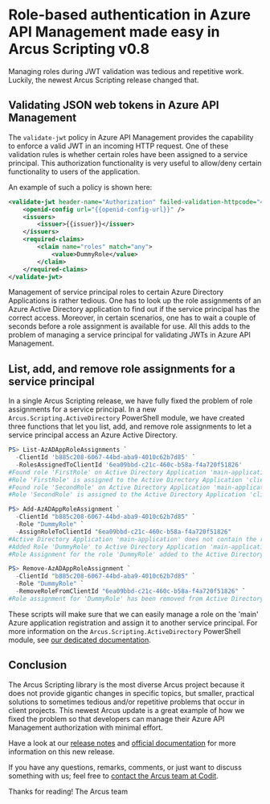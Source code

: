 # Role-based authentication in Azure API Management made easy in Arcus Scripting v0.8
Managing roles during JWT validation was tedious and repetitive work. Luckily, the newest Arcus Scripting release changed that.

## Validating JSON web tokens in Azure API Management
The `validate-jwt` policy in Azure API Management provides the capability to enforce a valid JWT in an incoming HTTP request. One of these validation rules is whether certain roles have been assigned to a service principal. This authorization functionality is very useful to allow/deny certain functionality to users of the application.

An example of such a policy is shown here:

```xml
<validate-jwt header-name="Authorization" failed-validation-httpcode="401" failed-validation-error-message="Unauthorized. Access token is missing or invalid.">
    <openid-config url="{{openid-config-url}}" />
    <issuers>
        <issuer>{{issuer}}</issuer>
    </issuers>
    <required-claims>
        <claim name="roles" match="any">
            <value>DummyRole</value>
        </claim>
    </required-claims>
</validate-jwt>
```

Management of service principal roles to certain Azure Directory Applications is rather tedious. One has to look up the role assignments of an Azure Active Directory application to find out if the service principal has the correct access. Moreover, in certain scenarios, one has to wait a couple of seconds before a role assignment is available for use. All this adds to the problem of managing a service principal for validating JWTs in Azure API Management.

## List, add, and remove role assignments for a service principal
In a single Arcus Scripting release, we have fully fixed the problem of role assignments for a service principal. In a new `Arcus.Scripting.ActiveDirectory` PowerShell module, we have created three functions that let you list, add, and remove role assignments to let a service principal access an Azure Active Directory.

```powershell
PS> List-AzADAppRoleAssignments `
  -ClientId 'b885c208-6067-44bd-aba9-4010c62b7d85' `
  -RolesAssignedToClientId '6ea09bbd-c21c-460c-b58a-f4a720f51826'
#Found role 'FirstRole' on Active Directory Application 'main-application'
#Role 'FirstRole' is assigned to the Active Directory Application 'client-application-one' with id '6ea09bbd-c21c-460c-b58a-f4a720f51826'
#Found role 'SecondRole' on Active Directory Application 'main-application'
#Role 'SecondRole' is assigned to the Active Directory Application 'client-application-one' with id '6ea09bbd-c21c-460c-b58a-f4a720f51826'

PS> Add-AzADAppRoleAssignment `
  -ClientId "b885c208-6067-44bd-aba9-4010c62b7d85" `
  -Role "DummyRole" `
  -AssignRoleToClientId "6ea09bbd-c21c-460c-b58a-f4a720f51826"
#Active Directory Application 'main-application' does not contain the role 'DummyRole', adding the role
#Added Role 'DummyRole' to Active Directory Application 'main-application'
#Role Assignment for the role 'DummyRole' added to the Active Directory Application 'client-application-one'

PS> Remove-AzADAppRoleAssignment `
  -ClientId "b885c208-6067-44bd-aba9-4010c62b7d85" `
  -Role "DummyRole" `
  -RemoveRoleFromClientId "6ea09bbd-c21c-460c-b58a-f4a720f51826" `
#Role assignment for 'DummyRole' has been removed from Active Directory Application 'client-application-one'
```

These scripts will make sure that we can easily manage a role on the 'main' Azure application registration and assign it to another service principal.
For more information on the `Arcus.Scripting.ActiveDirectory` PowerShell module, see [our dedicated documentation](https://scripting.arcus-azure.net/features/powershell/azure-active-directory).

## Conclusion
The Arcus Scripting library is the most diverse Arcus project because it does not provide gigantic changes in specific topics, but smaller, practical solutions to sometimes tedious and/or repetitive problems that occur in client projects. This newest Arcus update is a great example of how we fixed the problem so that developers can manage their Azure API Management authorization with minimal effort.

Have a look at our [release notes](https://github.com/arcus-azure/arcus.scripting/releases/tag/v0.8.0) and [official documentation](https://scripting.arcus-azure.net/) for more information on this new release.

If you have any questions, remarks, comments, or just want to discuss something with us; feel free to [contact the Arcus team at Codit](https://github.com/arcus-azure/arcus.scripting/issues/new/choose).

Thanks for reading!
The Arcus team